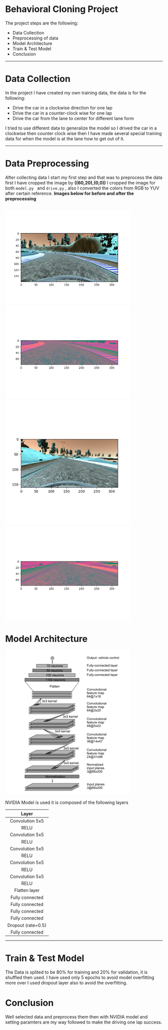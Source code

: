 # **Behavioral Cloning Project**

The project steps are the following:
* Data Collection
* Preprocessing of data
* Model Architecture
* Train & Test Model
* Conclusion

[//]: # (Image References)

[image1]: ./images/1.png "Image1 Before Preprocessing"
[image2]: ./images/2.png "Image1 After Preprocessing"
[image3]: ./images/1.png "Image2 Before Preprocessing"
[image4]: ./images/2.png "Image2 After Preprocessing"
[image5]: ./images/nVidia_model.png "NVIDIA CNN Model"

---

# **Data Collection**

In the project I have created my own training data, the data is for the following:
* Drive the car in a clockwise direction for one lap
* Drive the car in a counter-clock wise for one lap
* Drive the car from the lane to center for different lane form

I tried to use different data to generalize the model so I drived the car in a clockwise then counter clock wise then I have made several special training data for when the model is at the lane how to get out of it.

---

# **Data Preprocessing**

After collecting data I start my first step and that was to preprocess the data first I have cropped the image by **((60,20),(0,0))** I cropped the image for both  ```model.py ``` and ```drive.py``` , also I converted the colors from RGB to YUV after certain reference.
**Images below for before and after the preprocessing**

<img src="./images/1.png?raw=true" width="400px"> <img src="./images/2.png?raw=true" width="400px">
<img src="./images/3.png?raw=true" width="400px"> <img src="./images/4.png?raw=true" width="400px">
---

# **Model Architecture**

<img src="./images/nVidia_model.png?raw=true" width="400px">

NVIDIA Model is used it is composed of the following layers

| Layer         		|    
|:---------------------:|
| Convolution 5x5     	| 
| RELU					|
| Convolution 5x5     	| 
| RELU					|
| Convolution 5x5     	| 
| RELU					|
| Convolution 5x5     	| 
| RELU					|
| Convolution 5x5     	| 
| RELU					|
| Flatten layer	      |
| Fully connected		|
| Fully connected		|
| Fully connected		|
| Fully connected		|
| Dropout	(rate=0.5)| 
| Fully connected		|

---

# **Train & Test Model**

The Data is splited to be 80% for training and 20% for validation, it is shuffled then used. I have used only 5 epochs to avoid model overfitting more over I used dropout layer also to avoid the overfitting.



# **Conclusion**

Well selected data and preprocess them then with NVIDIA model and setting paramters are my way followed to make the driving one lap success.

